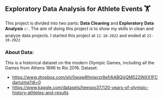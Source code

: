 ## Exploratory Data Analysis for Athlete Events :weight_lifting:
This project is divided into two parts: **Data Cleaning** and **Exploratory Data Analysis** :chart_with_upwards_trend:. The aim of doing this project is to show my skills in clean and analyze data projects. I started this project at `12-10-2022` and ended at `22-10-2022`

### About Data:
This is a historical dataset on the modern Olympic Games, including all the Games from Athens 1896 to Rio 2016. 
Dataset: 
  - https://www.dropbox.com/sh/0wqw8fmiwrzr8ef/AABQijjQM522INXX1FCdamzma?dl=0
  - https://www.kaggle.com/datasets/heesoo37/120-years-of-olympic-history-athletes-and-results


